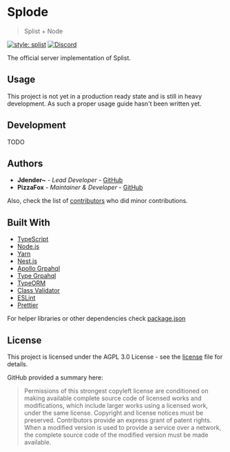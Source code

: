 # Splode

> Splist + Node

[![style: splist](https://img.shields.io/badge/style-splist-730da7)](https://github.com/Splist/code-style)
[![Discord](https://discordapp.com/api/guilds/615016062412390410/embed.png)](https://discord.gg/qWn8Mvh)

The official server implementation of Splist.

## Usage

This project is not yet in a production ready state and is still in heavy development. As such a proper usage guide hasn't been written yet.

## Development

TODO

## Authors

-   **Jdender~** - _Lead Developer_ - [GitHub](https://github.com/jdender)
-   **PizzaFox** - _Maintainer & Developer_ - [GitHub](https://github.com/pizzafox)

Also, check the list of [contributors](https://github.com/splist/splode/contributors) who did minor contributions.

## Built With

-   [TypeScript](https://typescriptlang.org/)
-   [Node.js](https://nodejs.org/)
-   [Yarn](https://yarnpkg.com/)
-   [Nest.js](https://nestjs.com/)
-   [Apollo Grpahql](https://github.com/apollographql/apollo-server)
-   [Type Grpahql](https://typegraphql.ml/)
-   [TypeORM](https://typeorm.io/)
-   [Class Validator](https://github.com/typestack/class-validator)
-   [ESLint](https://eslint.org/)
-   [Prettier](https://prettier.io/)

For helper libraries or other dependencies check [package.json](https://github.com/splist/splode/blob/master/package.json)

## License

This project is licensed under the AGPL 3.0 License - see the [license](https://github.com/splist/splode/blob/master/LICENSE) file for details.

GitHub provided a summary here:

> Permissions of this strongest copyleft license are conditioned on making available complete source code of licensed works and modifications, which include larger works using a licensed work, under the same license. Copyright and license notices must be preserved. Contributors provide an express grant of patent rights. When a modified version is used to provide a service over a network, the complete source code of the modified version must be made available.
